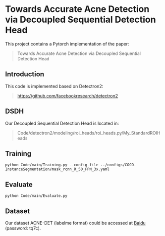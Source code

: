 # Towards Accurate Acne Detection via Decoupled Sequential Detection Head

This project contains a Pytorch implementation of the paper:
> Towards Accurate Acne Detection via Decoupled Sequential Detection Head

## Introduction
This code is implemented based on Detectron2:
> https://github.com/facebookresearch/detectron2

## DSDH
Our Decoupled Sequential Detection Head is located in:
> Code/detectron2/modeling/roi_heads/roi_heads.py/My_StandardROIHeads

## Training
```shell
python Code/main/Training.py --config-file ../configs/COCO-InstanceSegmentation/mask_rcnn_R_50_FPN_3x.yaml
```

## Evaluate
```shell
python Code/main/Evaluate.py
```

## Dataset
Our dataset ACNE-DET (labelme format) could be accessed at [Baidu](https://pan.baidu.com/s/1CMHTYy74Ns2hYl2WUkYj8w) (password: tq7c).